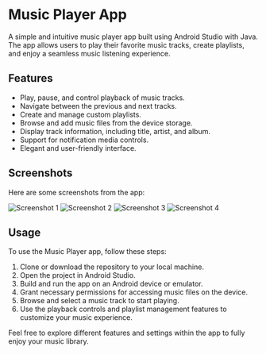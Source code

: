 # Music Player App

A simple and intuitive music player app built using Android Studio with Java. The app allows users to play their favorite music tracks, create playlists, and enjoy a seamless music listening experience.

## Features

- Play, pause, and control playback of music tracks.
- Navigate between the previous and next tracks.
- Create and manage custom playlists.
- Browse and add music files from the device storage.
- Display track information, including title, artist, and album.
- Support for notification media controls.
- Elegant and user-friendly interface.

## Screenshots

Here are some screenshots from the app:

![Screenshot 1](/screenshots/image1.jpg)
![Screenshot 2](/screenshots/image2.jpg)
![Screenshot 3](/screenshots/image3.jpg)
![Screenshot 4](/screenshots/image4.jpg)
## Usage

To use the Music Player app, follow these steps:

1. Clone or download the repository to your local machine.
2. Open the project in Android Studio.
3. Build and run the app on an Android device or emulator.
4. Grant necessary permissions for accessing music files on the device.
5. Browse and select a music track to start playing.
6. Use the playback controls and playlist management features to customize your music experience.

Feel free to explore different features and settings within the app to fully enjoy your music library.

